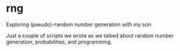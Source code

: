 # rng
Exploring (pseudo)-random number generation with my son

Just a couple of scripts we wrote as we talked about random number generation, probabilities, and programming.
